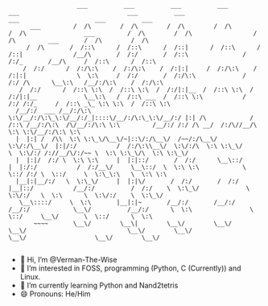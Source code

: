 
```
                   ___          ___          ___          ___          ___                              ___          ___                   ___                     ___          ___     
      ___         /  /\        /  /\        /  /\        /  /\        /  /\                ___         /  /\        /  /\                 /  /\         ___       /  /\        /  /\    
     /  /\       /  /::\      /  /::\      /  /::|      /  /::\      /  /::|              /__/\       /  /:/       /  /::\               /  /:/_       /__/\     /  /::\      /  /::\   
    /  /:/      /  /:/\:\    /  /:/\:\    /  /:|:|     /  /:/\:\    /  /:|:|              \  \:\     /  /:/       /  /:/\:\             /  /:/ /\      \__\:\   /__/:/\:\    /  /:/\:\  
   /  /:/      /  /::\ \:\  /  /::\ \:\  /  /:/|:|__  /  /::\ \:\  /  /:/|:|__             \__\:\   /  /::\ ___  /  /::\ \:\           /  /:/ /:/_     /  /::\ _\_ \:\ \:\  /  /::\ \:\ 
  /__/:/  ___ /__/:/\:\ \:\/__/:/\:\_\:\/__/:/_|::::\/__/:/\:\_\:\/__/:/ |:| /\            /  /::\ /__/:/\:\  /\/__/:/\:\ \:\         /__/:/ /:/ /\ __/  /:/\//__/\ \:\ \:\/__/:/\:\ \:\
  |  |:| /  /\\  \:\ \:\_\/\__\/~|::\/:/\__\/  /~~/:/\__\/  \:\/:/\__\/  |:|/:/           /  /:/\:\\__\/  \:\/:/\  \:\ \:\_\/         \  \:\/:/ /://__/\/:/~~ \  \:\ \:\_\/\  \:\ \:\_\/
  |  |:|/  /:/ \  \:\ \:\     |  |:|::/       /  /:/      \__\::/     |  |:/:/           /  /:/__\/     \__\::/  \  \:\ \:\            \  \::/ /:/ \  \::/     \  \:\_\:\   \  \:\ \:\  
  |__|:|__/:/   \  \:\_\/     |  |:|\/       /  /:/       /  /:/      |__|::/           /__/:/          /  /:/    \  \:\_\/             \  \:\/:/   \  \:\      \  \:\/:/    \  \:\_\/  
   \__\::::/     \  \:\       |__|:|~       /__/:/       /__/:/       /__/:/            \__\/          /__/:/      \  \:\                \  \::/     \__\/       \  \::/      \  \:\    
       ~~~~       \__\/        \__\|        \__\/        \__\/        \__\/                            \__\/        \__\/                 \__\/                   \__\/        \__\/    


 ```                                                                                                                        



- 👋 Hi, I’m @Verman-The-Wise
- 👀 I’m interested in FOSS, programming (Python, C (Currently)) and Linux.
- 🌱 I’m currently learning Python and Nand2tetris
- 😄 Pronouns: He/Him
